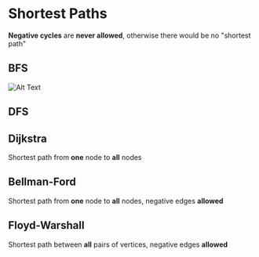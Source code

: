 # Shortest Paths
**Negative cycles** are **never allowed**, otherwise there would be no "shortest path"

## BFS
![Alt Text](https://cdn.discordapp.com/attachments/809911471525331026/964583168873209936/Animated_BFS.gif)
## DFS


## Dijkstra

Shortest path from **one** node to **all** nodes

## Bellman-Ford

Shortest path from **one** node to **all** nodes, negative edges **allowed**

## Floyd-Warshall 

Shortest path between **all** pairs of vertices, negative edges **allowed**
